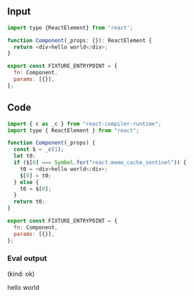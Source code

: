 
## Input

```javascript
import type {ReactElement} from 'react';

function Component(_props: {}): ReactElement {
  return <div>hello world</div>;
}

export const FIXTURE_ENTRYPOINT = {
  fn: Component,
  params: [{}],
};

```

## Code

```javascript
import { c as _c } from "react-compiler-runtime";
import type { ReactElement } from "react";

function Component(_props) {
  const $ = _c(1);
  let t0;
  if ($[0] === Symbol.for("react.memo_cache_sentinel")) {
    t0 = <div>hello world</div>;
    $[0] = t0;
  } else {
    t0 = $[0];
  }
  return t0;
}

export const FIXTURE_ENTRYPOINT = {
  fn: Component,
  params: [{}],
};

```
      
### Eval output
(kind: ok) <div>hello world</div>